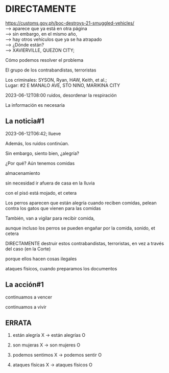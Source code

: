 # DIRECTAMENTE

https://customs.gov.ph/boc-destroys-21-smuggled-vehicles/<br/>
—> aparece que ya está en otra página<br/>
—> sin embargo, en el mismo año, <br/>
—> hay otros vehículos que ya se ha atrapado<br/>
—> ¿Dónde están?<br/>
—> XAVIERVILLE, QUEZON CITY;

Cómo podemos resolver el problema 

El grupo de los contrabandistas, terroristas

Los criminales: SYSON, Ryan, HAW, Keith, et al.;  
Lugar: #2 E MANALO AVE, STO NINO, MARIKINA CITY

2023-06-12T08:00
ruidos, desordenar la respiración

La información es necesaria

## La noticia#1

2023-06-12T06:42; llueve

Además, los ruidos continúan.

Sin embargo, siento bien, ¿alegría?

¿Por qué? Aún tenemos comidas 

almacenamiento

sin necesidad ir afuera de casa en la lluvia

con el pisó está mojado, et cetera

Los perros aparecen que están alegría cuando reciben comidas, pelean contra los gatos que vienen para las comidas

También, van a vigilar para recibir comida,

aunque incluso los perros se pueden engañar por la comida, sonido, et cetera

DIRECTAMENTE destruir estos contrabandistas, terroristas, en vez a través del caso (en la Corte)

porque ellos hacen cosas ilegales

ataques físicos, cuando preparamos los documentos

## La acción#1

continuamos a vencer

continuamos a vivir

## ERRATA

1) están alegría X -> están alegrías O

2) son mujeras X -> son mujeres O

3) podemos sentimos X -> podemos sentir O

4) ataques físicas X -> ataques físicos O
